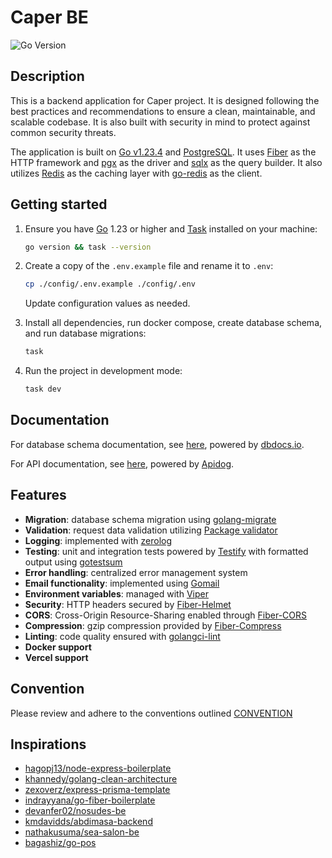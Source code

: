 # Caper BE

![Go Version](https://img.shields.io/badge/Go-1.23+-00ADD8?style=flat&logo=go)

## Description

This is a backend application for Caper project. It is designed following the best practices and recommendations to ensure a clean, maintainable, and scalable codebase. It is also built with security in mind to protect against common security threats.

The application is built on [Go v1.23.4](https://tip.golang.org/doc/go1.22) and [PostgreSQL](https://www.postgresql.org/). It uses [Fiber](https://docs.gofiber.io/) as the HTTP framework and [pgx](https://github.com/jackc/pgx) as the driver and [sqlx](github.com/jmoiron/sqlx) as the query builder. It also utilizes [Redis](https://redis.io/) as the caching layer with [go-redis](https://github.com/redis/go-redis/) as the client.

## Getting started

1. Ensure you have [Go](https://go.dev/dl/) 1.23 or higher and [Task](https://taskfile.dev/installation/) installed on your machine:

   ```bash
   go version && task --version
   ```

2. Create a copy of the `.env.example` file and rename it to `.env`:

   ```bash
   cp ./config/.env.example ./config/.env
   ```

   Update configuration values as needed.

3. Install all dependencies, run docker compose, create database schema, and run database migrations:

   ```bash
   task
   ```

4. Run the project in development mode:

   ```bash
   task dev
   ```

## Documentation

For database schema documentation, see [here](https://dbdocs.io/ahargunyllib/caper), powered by [dbdocs.io](https://dbdocs.io/).

For API documentation, see [here](), powered by [Apidog](https://apidog.com/).

## Features

- **Migration**: database schema migration using [golang-migrate](https://github.com/golang-migrate/migrate)
- **Validation**: request data validation utilizing [Package validator](https://github.com/go-playground/validator)
- **Logging**: implemented with [zerolog](https://github.com/rs/zerolog)
- **Testing**: unit and integration tests powered by [Testify](https://github.com/stretchr/testify) with formatted output using [gotestsum](https://github.com/gotestyourself/gotestsum)
- **Error handling**: centralized error management system
- **Email functionality**: implemented using [Gomail](https://github.com/go-gomail/gomail)
- **Environment variables**: managed with [Viper](https://github.com/spf13/viper)
- **Security**: HTTP headers secured by [Fiber-Helmet](https://docs.gofiber.io/api/middleware/helmet)
- **CORS**: Cross-Origin Resource-Sharing enabled through [Fiber-CORS](https://docs.gofiber.io/api/middleware/cors)
- **Compression**: gzip compression provided by [Fiber-Compress](https://docs.gofiber.io/api/middleware/compress)
- **Linting**: code quality ensured with [golangci-lint](https://golangci-lint.run)
- **Docker support**
- **Vercel support**

## Convention

Please review and adhere to the conventions outlined [CONVENTION](./CONVENTION.md)

## Inspirations

- [hagopj13/node-express-boilerplate](https://github.com/hagopj13/node-express-boilerplate)
- [khannedy/golang-clean-architecture](https://github.com/khannedy/golang-clean-architecture)
- [zexoverz/express-prisma-template](https://github.com/zexoverz/express-prisma-template)
- [indrayyana/go-fiber-boilerplate](https://github.com/indrayyana/go-fiber-boilerplate)
- [devanfer02/nosudes-be](https://github.com/devanfer02/nosudes-be)
- [kmdavidds/abdimasa-backend](https://github.com/kmdavidds/abdimasa-backend)
- [nathakusuma/sea-salon-be](https://github.com/nathakusuma/sea-salon-be)
- [bagashiz/go-pos](https://github.com/bagashiz/go-pos)

